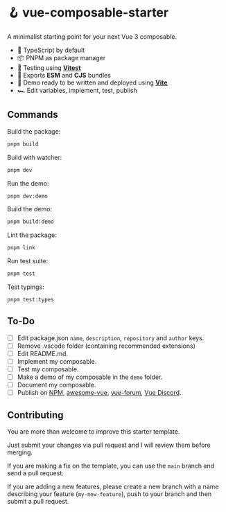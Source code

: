 # 🪝 vue-composable-starter

A minimalist starting point for your next Vue 3 composable.

- 🧩 TypeScript by default
- 📦 PNPM as package manager
- 🤹 Testing using [**Vitest**](https://vitest.dev)
- 🚚 Exports **ESM** and **CJS** bundles
- 📸 Demo ready to be written and deployed using [**Vite**](https://vitejs.dev)
- 🏎 Edit variables, implement, test, publish

## Commands

Build the package:

```bash
pnpm build
```

Build with watcher:

```bash
pnpm dev
```

Run the demo:

```bash
pnpm dev:demo
```

Build the demo:

```bash
pnpm build:demo
```

Lint the package:

```bash
pnpm link
```

Run test suite:

```bash
pnpm test
```

Test typings:

```bash
pnpm test:types
```

## To-Do

- [ ] Edit package.json `name`, `description`, `repository` and `author` keys.
- [ ] Remove .vscode folder (containing recommended extensions)
- [ ] Edit README.md.
- [ ] Implement my composable.
- [ ] Test my composable.
- [ ] Make a demo of my composable in the `demo` folder.
- [ ] Document my composable.
- [ ] Publish on [NPM](npmjs.com), [awesome-vue](https://github.com/vuejs/awesome-vue), [vue-forum](https://forum.vuejs.org/), [Vue Discord](https://fr.vuejs.org/v2/guide/join.html).

## Contributing

You are more than welcome to improve this starter template.

Just submit your changes via pull request and I will review them before merging.

If you are making a fix on the template, you can use the `main` branch and send a pull request.

If you are adding a new features, please create a new branch with a name describing your feature (`my-new-feature`), push to your branch and then submit a pull request.
